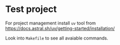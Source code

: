 # Test project

For project management install `uv` tool from https://docs.astral.sh/uv/getting-started/installation/

Look into `Makefile` to see all avaiable commands.
